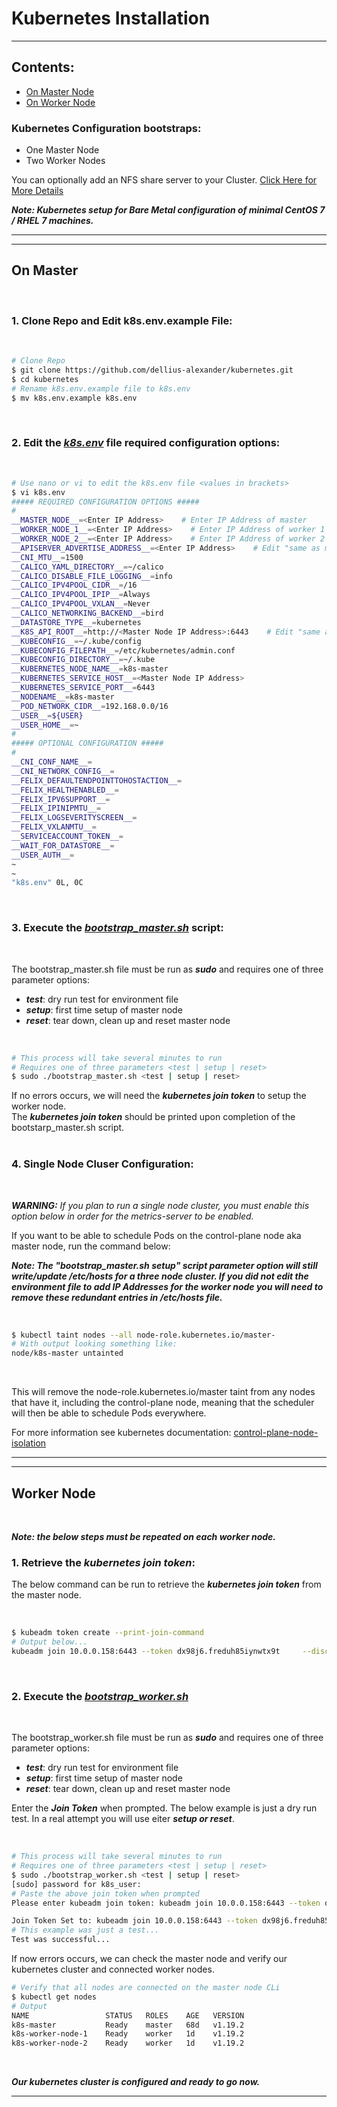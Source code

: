 # Kubernetes Installation

---
## Contents:

* [On Master Node](#Master_Node)
* [On Worker Node](#Worker_Node)

### Kubernetes Configuration bootstraps:
   - One Master Node
   - Two Worker Nodes
   
You can optionally add an NFS share server to your Cluster.  [Click Here for More Details](NFS_README.md)
    
***Note: Kubernetes setup for Bare Metal configuration of minimal CentOS 7 / RHEL 7 machines.***

---
---

## <h2 id="Master_Node">On Master</h2>

<br/>

### 1. Clone Repo and Edit k8s.env.example File:

<br/>

<div id="canvas-background">

```Bash
# Clone Repo
$ git clone https://github.com/dellius-alexander/kubernetes.git
$ cd kubernetes
# Rename k8s.env.example file to k8s.env
$ mv k8s.env.example k8s.env
```

</div>



<br/>

### 2. Edit the [***k8s.env***](k8s.env.example) file required configuration options:
<br/>

<div id="canvas-background">


```Bash
# Use nano or vi to edit the k8s.env file <values in brackets>
$ vi k8s.env
##### REQUIRED CONFIGURATION OPTIONS #####
#
__MASTER_NODE__=<Enter IP Address>    # Enter IP Address of master
__WORKER_NODE_1__=<Enter IP Address>    # Enter IP Address of worker 1
__WORKER_NODE_2__=<Enter IP Address>    # Enter IP Address of worker 2
__APISERVER_ADVERTISE_ADDRESS__=<Enter IP Address>    # Edit "same as master node"
__CNI_MTU__=1500
__CALICO_YAML_DIRECTORY__=~/calico
__CALICO_DISABLE_FILE_LOGGING__=info
__CALICO_IPV4POOL_CIDR__=/16
__CALICO_IPV4POOL_IPIP__=Always
__CALICO_IPV4POOL_VXLAN__=Never
__CALICO_NETWORKING_BACKEND__=bird
__DATASTORE_TYPE__=kubernetes
__K8S_API_ROOT__=http://<Master Node IP Address>:6443    # Edit "same as master node"
__KUBECONFIG__=~/.kube/config
__KUBECONFIG_FILEPATH__=/etc/kubernetes/admin.conf
__KUBECONFIG_DIRECTORY__=~/.kube
__KUBERNETES_NODE_NAME__=k8s-master
__KUBERNETES_SERVICE_HOST__=<Master Node IP Address>
__KUBERNETES_SERVICE_PORT__=6443
__NODENAME__=k8s-master
__POD_NETWORK_CIDR__=192.168.0.0/16
__USER__=${USER}
__USER_HOME__=~
#
##### OPTIONAL CONFIGURATION #####
#
__CNI_CONF_NAME__=
__CNI_NETWORK_CONFIG__=
__FELIX_DEFAULTENDPOINTTOHOSTACTION__=
__FELIX_HEALTHENABLED__=
__FELIX_IPV6SUPPORT__=
__FELIX_IPINIPMTU__=
__FELIX_LOGSEVERITYSCREEN__=
__FELIX_VXLANMTU__=
__SERVICEACCOUNT_TOKEN__=
__WAIT_FOR_DATASTORE__=
__USER_AUTH__=
~
~
"k8s.env" 0L, 0C
```

</div>

<br/>

### 3. Execute the [***bootstrap_master.sh***](bootstrap_master.sh) script:
<br/>

The bootstrap_master.sh file must be run as ***sudo*** and requires one of three parameter options:
* ***test***: dry run test for environment file
* ***setup***: first time setup of master node
* ***reset***: tear down, clean up and reset master node
<br/>

<div id="canvas-background">

```Bash
# This process will take several minutes to run
# Requires one of three parameters <test | setup | reset>
$ sudo ./bootstrap_master.sh <test | setup | reset>
```

</div>



If no errors occurs, we will need the ***kubernetes join token***  to setup the worker node.<br/>
The ***kubernetes join token*** should be printed upon completion of the bootstarp_master.sh script.  
<br/>

### 4. Single Node Cluser Configuration:
<br/>

***WARNING:*** *If you plan to run a single node cluster, you must enable this option below in order for the metrics-server to be enabled.*

If you want to be able to schedule Pods on the control-plane node aka master node, run the command below:

***Note: The "bootstrap_master.sh setup" script parameter option will still write/update /etc/hosts for a three node cluster.  If you did not edit the environment file to add IP Addresses for the worker node you will need to remove these redundant entries in /etc/hosts file.***

<br/>

<div id="canvas-background">

```bash
$ kubectl taint nodes --all node-role.kubernetes.io/master-
# With output looking something like:
node/k8s-master untainted
```

</div>

<br/>

This will remove the node-role.kubernetes.io/master taint from any nodes that have it, including the control-plane node, meaning that the scheduler will then be able to schedule Pods everywhere.

For more information see kubernetes documentation: [control-plane-node-isolation](https://kubernetes.io/docs/setup/production-environment/tools/kubeadm/create-cluster-kubeadm/#control-plane-node-isolation)

---
---


## <h2 id="Worker_Node">Worker Node</h2>
<br/>

***Note: the below steps must be repeated on each worker node.***

### 1. Retrieve the ***kubernetes join token***:

The below command can be run to retrieve the ***kubernetes join token*** from the master node.

<br/>

<div id="canvas-background">

```Bash
$ kubeadm token create --print-join-command
# Output below...
kubeadm join 10.0.0.158:6443 --token dx98j6.freduh85iynwtx9t     --discovery-token-ca-cert-hash sha256:8445880f8e7b73a814fd468e036699e7da56505e4d61697dccf15354a387fe61
```

</div>



<br/>

### 2. Execute the [***bootstrap_worker.sh***](bootstrap_worker.sh) 

<br/>

The bootstrap_worker.sh file must be run as ***sudo*** and requires one of three parameter options:
* ***test***: dry run test for environment file
* ***setup***: first time setup of master node
* ***reset***: tear down, clean up and reset master node

Enter the ***Join Token*** when prompted. The below example is just a dry run test. In a real attempt you will use eiter ***setup or reset***.

<br/>

<div id="canvas-background">

```Bash
# This process will take several minutes to run
# Requires one of three parameters <test | setup | reset>
$ sudo ./bootstrap_worker.sh <test | setup | reset>
[sudo] password for k8s_user:
# Paste the above join token when prompted
Please enter kubeadm join token: kubeadm join 10.0.0.158:6443 --token dx98j6.freduh85iynwtx9t     --discovery-token-ca-cert-hash sha256:8445880f8e7b73a814fd468e036699e7da56505e4d61697dccf15354a387fe61

Join Token Set to: kubeadm join 10.0.0.158:6443 --token dx98j6.freduh85iynwtx9t --discovery-token-ca-cert-hash sha256:8445880f8e7b73a814fd468e036699e7da56505e4d61697dccf15354a387fe61
# This example was just a test...
Test was successful...
```

</div>


If now errors occurs, we can check the master node and verify our kubernetes cluster and connected worker nodes.

<div id="canvas-background">

```Bash
# Verify that all nodes are connected on the master node CLi
$ kubectl get nodes
# Output
NAME                 STATUS   ROLES    AGE   VERSION
k8s-master           Ready    master   68d   v1.19.2
k8s-worker-node-1    Ready    worker   1d    v1.19.2
k8s-worker-node-2    Ready    worker   1d    v1.19.2
```

</div>

<br/>

***Our kubernetes cluster is configured and ready to go now.***
<br/>

---